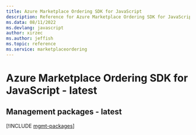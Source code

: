 ```yaml
---
title: Azure Marketplace Ordering SDK for JavaScript
description: Reference for Azure Marketplace Ordering SDK for JavaScript
ms.data: 08/11/2022
ms.devlang: javascript
author: xirzec
ms.author: jeffish
ms.topic: reference
ms.service: marketplaceordering
---
```

# Azure Marketplace Ordering SDK for JavaScript - latest

## Management packages - latest
[!INCLUDE [mgmt-packages](marketplace-ordering-mgmt-index.md)]